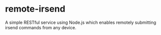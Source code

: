# remote-irsend

A simple RESTful service using Node.js which enables remotely submitting irsend commands from any device.
